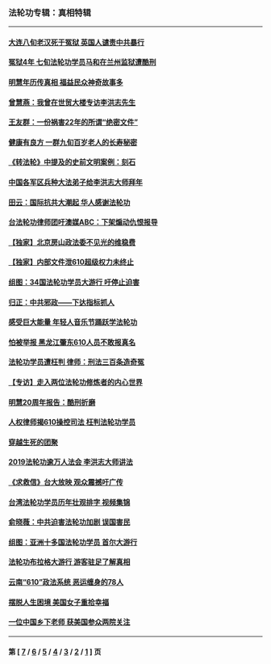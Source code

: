 ### 法轮功专辑：真相特辑
---
#### [大连八旬老汉死于冤狱 英国人谴责中共暴行](../../pages/nf4389/n13480118.md?02230430) 
#### [冤狱4年 七旬法轮功学员马和在兰州监狱遭酷刑](../../pages/nf4389/n13304688.md?02230430) 
#### [明慧年历传真相 福益民众神奇故事多](../../pages/nf4389/n13294545.md?02230430) 
#### [曾慧燕：我曾在世贸大楼专访李洪志先生](../../pages/nf4389/n12898729.md?02230430) 
#### [王友群：一份祸害22年的所谓“绝密文件”](../../pages/nf4389/n12871750.md?02230430) 
#### [健康有良方 一群九旬百岁老人的长寿秘密](../../pages/nf4389/n12847475.md?02230430) 
#### [《转法轮》中提及的史前文明案例：刻石](../../pages/nf4389/n12758577.md?02230430) 
#### [中国各军区兵种大法弟子给李洪志大师拜年](../../pages/nf4389/n12750047.md?02230430) 
#### [田云：国际抗共大潮起 华人感谢法轮功](../../pages/nf4389/n12357708.md?02230430) 
#### [台法轮功律师团吁澳媒ABC：下架煽动仇恨报导](../../pages/nf4389/n12279917.md?02230430) 
#### [【独家】北京房山政法委不见光的维稳费](../../pages/nf4389/n12031979.md?02230430) 
#### [【独家】内部文件泄610超级权力未终止](../../pages/nf4389/n12023895.md?02230430) 
#### [组图：34国法轮功学员大游行 吁停止迫害](../../pages/nf4389/n11492658.md?02230430) 
#### [归正：中共邪政——下达指标抓人](../../pages/nf4389/n11474770.md?02230430) 
#### [感受巨大能量 年轻人音乐节踊跃学法轮功](../../pages/nf4389/n11441981.md?02230430) 
#### [怕被举报 黑龙江肇东610人员不敢报真名](../../pages/nf4389/n11436499.md?02230430) 
#### [法轮功学员遭枉判 律师：刑法三百条造奇冤](../../pages/nf4389/n11433943.md?02230430) 
#### [【专访】走入两位法轮功修炼者的内心世界](../../pages/nf4389/n11415623.md?02230430) 
#### [明慧20周年报告：酷刑折磨](../../pages/nf4389/n11387954.md?02230430) 
#### [人权律师揭610操控司法 枉判法轮功学员](../../pages/nf4389/n11313370.md?02230430) 
#### [穿越生死的团聚](../../pages/nf4389/n11258922.md?02230430) 
#### [2019法轮功逾万人法会 李洪志大师讲法](../../pages/nf4389/n11265303.md?02230430) 
#### [《求救信》台大放映 观众震撼吁广传](../../pages/nf4389/n10922251.md?02230430) 
#### [台湾法轮功学员历年壮观排字 视频集锦](../../pages/nf4389/n10878789.md?02230430) 
#### [俞晓薇：中共迫害法轮功加剧 误国害民](../../pages/nf4389/n10859260.md?02230430) 
#### [组图：亚洲十多国法轮功学员 首尔大游行](../../pages/nf4389/n10781149.md?02230430) 
#### [法轮功布拉格大游行 游客驻足了解真相](../../pages/nf4389/n10749360.md?02230430) 
#### [云南“610”政法系统 恶运缠身的78人](../../pages/nf4389/n10747534.md?02230430) 
#### [摆脱人生困境 美国女子重拾幸福](../../pages/nf4389/n10688678.md?02230430) 
#### [一位中国乡下老师 获美国参众两院关注](../../pages/nf4389/n10683927.md?02230430) 

---
#### 第 [ [7](./7.md?02230430) / [6](./6.md?02230430) / [5](./5.md?02230430) / [4](./4.md?02230430) / [3](./3.md?02230430) / [2](./2.md?02230430) / [1](./1.md?02230430) ] 页
